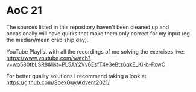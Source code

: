# AoC 21

The sources listed in this repository haven't been cleaned up and occasionally will have quirks that make them only correct for my input (eg the median/mean crab ship day). 

YouTube Playlist with all the recordings of me solving the exercises live: https://www.youtube.com/watch?v=wo580tbLSR8&list=PL5AY2Vv6EsfT4e3eBtz6qkE_KI-b-FxwO


For better quality solutions I recommend taking a look at https://github.com/SpexGuy/Advent2021/

